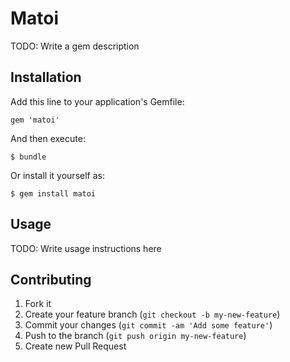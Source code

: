 # Matoi

TODO: Write a gem description

## Installation

Add this line to your application's Gemfile:

    gem 'matoi'

And then execute:

    $ bundle

Or install it yourself as:

    $ gem install matoi

## Usage

TODO: Write usage instructions here

## Contributing

1. Fork it
2. Create your feature branch (`git checkout -b my-new-feature`)
3. Commit your changes (`git commit -am 'Add some feature'`)
4. Push to the branch (`git push origin my-new-feature`)
5. Create new Pull Request
